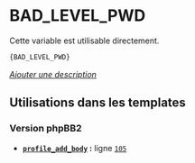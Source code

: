 # BAD_LEVEL_PWD


Cette variable est utilisable directement.

```html
{BAD_LEVEL_PWD}
```

[*Ajouter une description*](https://fa-tvars.appspot.com/var/BAD_LEVEL_PWD)

## Utilisations dans les templates

### Version phpBB2
* __[`profile_add_body`](../tpl/var/subsilver/profile_add_body.md#readme) :__ ligne [`105`](../tpl/src/subsilver/profile_add_body.tpl#L105)